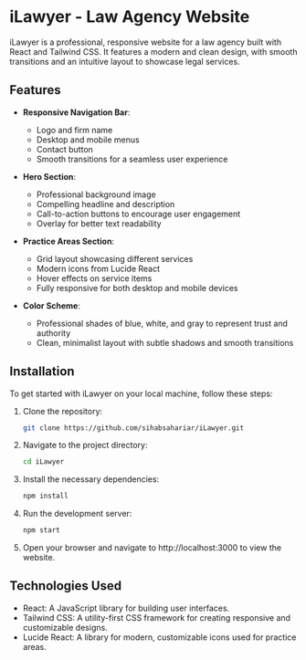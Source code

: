 # iLawyer - Law Agency Website

iLawyer is a professional, responsive website for a law agency built with React and Tailwind CSS. It features a modern and clean design, with smooth transitions and an intuitive layout to showcase legal services.

## Features

- **Responsive Navigation Bar**: 
  - Logo and firm name
  - Desktop and mobile menus
  - Contact button
  - Smooth transitions for a seamless user experience
  
- **Hero Section**: 
  - Professional background image
  - Compelling headline and description
  - Call-to-action buttons to encourage user engagement
  - Overlay for better text readability
  
- **Practice Areas Section**: 
  - Grid layout showcasing different services
  - Modern icons from Lucide React
  - Hover effects on service items
  - Fully responsive for both desktop and mobile devices
  
- **Color Scheme**: 
  - Professional shades of blue, white, and gray to represent trust and authority
  - Clean, minimalist layout with subtle shadows and smooth transitions
  
## Installation

To get started with iLawyer on your local machine, follow these steps:

1. Clone the repository:
   ```bash
   git clone https://github.com/sihabsahariar/iLawyer.git
2. Navigate to the project directory:
   ```bash
   cd iLawyer
3. Install the necessary dependencies:
   ```bash
   npm install
4. Run the development server:
   ```bash
   npm start
5. Open your browser and navigate to http://localhost:3000 to view the website.

## Technologies Used
- React: A JavaScript library for building user interfaces.
- Tailwind CSS: A utility-first CSS framework for creating responsive and customizable designs.
- Lucide React: A library for modern, customizable icons used for practice areas.
